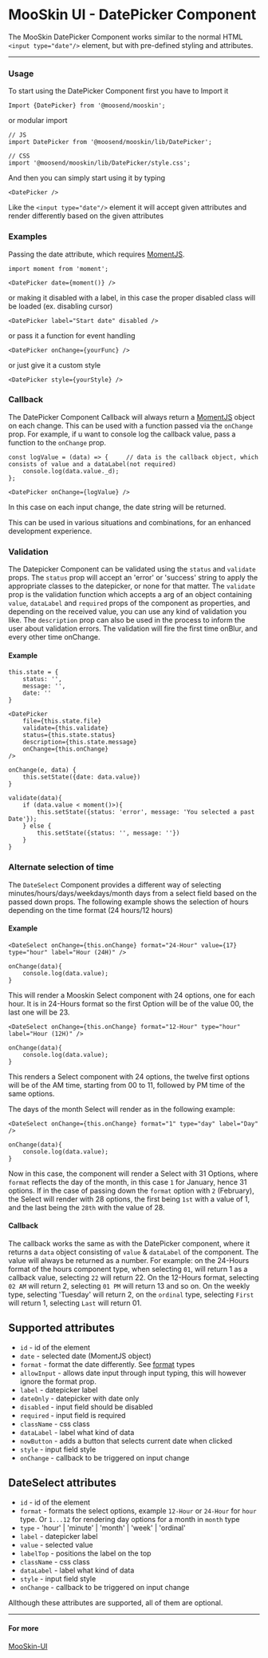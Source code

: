 # MooSkin UI - DatePicker Component

The MooSkin DatePicker Component works similar to the normal HTML `<input type="date"/>` element, but with pre-defined styling and attributes.

___

### Usage

To start using the DatePicker Component first you have to Import it

```
Import {DatePicker} from '@moosend/mooskin';
```
or modular import
```
// JS
import DatePicker from '@moosend/mooskin/lib/DatePicker';

// CSS
import '@moosend/mooskin/lib/DatePicker/style.css';
```


And then you can simply start using it by typing

```
<DatePicker />
```

Like the `<input type="date"/>` element it will accept given attributes and render differently based on the given attributes

### Examples

Passing the date attribute, which requires [MomentJS](https://momentjs.com/).

```
import moment from 'moment';

<DatePicker date={moment()} />
```

or making it disabled with a label, in this case the proper disabled class will be loaded (ex. disabling cursor)

```
<DatePicker label="Start date" disabled />
```

or pass it a function for event handling

```
<DatePicker onChange={yourFunc} />
```

or just give it a custom style

```
<DatePicker style={yourStyle} />
```

### Callback

The DatePicker Component Callback will always return a [MomentJS](https://momentjs.com/) object on each change. This can be used with a function passed via the `onChange` prop. For example, if u want to console log the callback value, pass a function to the `onChange` prop.

```
const logValue = (data) => {     // data is the callback object, which consists of value and a dataLabel(not required)
    console.log(data.value._d);
};

<DatePicker onChange={logValue} />
```
In this case on each input change, the date string will be returned.

This can be used in various situations and combinations, for an enhanced development experience.

### Validation

The Datepicker Component can be validated using the `status` and `validate` props. The `status` prop will accept an 'error' or 'success' string to apply the appropriate classes to the datepicker, or none for that matter. The `validate` prop is the validation function which accepts a arg of an object containing `value`, `dataLabel` and `required` props of the component as properties, and depending on the received value, you can use any kind of validation you like. The `description` prop can also be used in the process to inform the user about validation errors. The validation will fire the first time onBlur, and every other time onChange.

#### Example

```
this.state = {
    status: '',
    message: '',
    date: ''
}

<DatePicker
    file={this.state.file}
    validate={this.validate}
    status={this.state.status}
    description={this.state.message}
    onChange={this.onChange}
/>

onChange(e, data) {
    this.setState({date: data.value})
}

validate(data){
    if (data.value < moment()>){
        this.setState({status: 'error', message: 'You selected a past Date'});
    } else {
        this.setState({status: '', message: ''})
    }
}
```

### Alternate selection of time

The `DateSelect` Component provides a different way of selecting minutes/hours/days/weekdays/month days from a select field based on the passed down props. The following example shows the selection of hours depending on the time format (24 hours/12 hours)

#### Example

```
<DateSelect onChange={this.onChange} format="24-Hour" value={17} type="hour" label="Hour (24H)" />

onChange(data){
    console.log(data.value);
}
```

This will render a Mooskin Select component with 24 options, one for each hour. It is in 24-Hours format so the first Option will be of the value 00, the last one will be 23.

```
<DateSelect onChange={this.onChange} format="12-Hour" type="hour" label="Hour (12H)" />

onChange(data){
    console.log(data.value);
}
```

This renders a Select component with 24 options, the twelve first options will be of the AM time, starting from 00 to 11, followed by PM time of the same options.

The days of the month Select will render as in the following example:

```
<DateSelect onChange={this.onChange} format="1" type="day" label="Day" />

onChange(data){
    console.log(data.value);
}
```

Now in this case, the component will render a Select with 31 Options, where `format` reflects the day of the month, in this case `1` for January, hence 31 options. If in the case of passing down the `format` option with `2` (February), the Select will render with 28 options, the first being `1st` with a value of 1, and the last being the `28th` with the value of 28.

#### Callback

The callback works the same as with the DatePicker component, where it returns a `data` object consisting of `value` & `dataLabel` of the component. The value will always be returned as a number. For example: on the 24-Hours format of the hours component type, when selecting `01`, will return 1 as a callback value, selecting `22` will return 22. On the 12-Hours format, selecting `02 AM` will return 2, selecting `01 PM` will return 13 and so on. On the weekly type, selecting 'Tuesday' will return 2, on the `ordinal` type, selecting `First` will return 1, selecting `Last` will return 01.

<div class="playground-doc">

## Supported attributes 

* `id` - id of the element
* `date` - selected date (MomentJS object)
* `format` - format the date differently. See [format](https://momentjs.com/docs/#/parsing/string-format/) types
* `allowInput` - allows date input through input typing, this will however ignore the format prop.
* `label` - datepicker label
* `dateOnly` - datepicker with date only
* `disabled` - input field should be disabled
* `required` - input field is required
* `className` - css class
* `dataLabel` - label what kind of data
* `nowButton` - adds a button that selects current date when clicked
* `style` - input field style
* `onChange` - callback to be triggered on input change

## DateSelect attributes

* `id` - id of the element
* `format` - formats the select options, example `12-Hour` or `24-Hour` for `hour` type. Or `1...12` for rendering day options for a month in `month` type
* `type` - 'hour' | 'minute' | 'month' | 'week' | 'ordinal'
* `label` - datepicker label
* `value` - selected value
* `labelTop` - positions the label on the top
* `className` - css class
* `dataLabel` - label what kind of data 
* `style` - input field style
* `onChange` - callback to be triggered on input change

</div>

Allthough these attributes are supported, all of them are optional.

___

#### For more

[MooSkin-UI](https://github.com/moosend/mooskin-ui)
